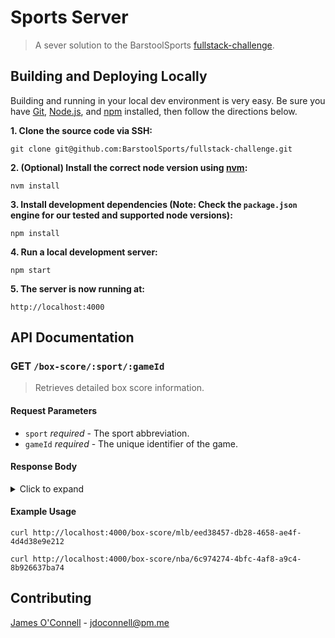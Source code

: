 # Sports Server

> A sever solution to the BarstoolSports [fullstack-challenge](https://github.com/BarstoolSports/fullstack-challenge).

## Building and Deploying Locally

Building and running in your local dev environment is very easy. Be sure you have [Git](https://git-scm.com/downloads), [Node.js](https://nodejs.org/), and [npm](http://npmjs.com/) installed, then follow the directions below.

**1. Clone the source code via SSH:**

```
git clone git@github.com:BarstoolSports/fullstack-challenge.git
```

**2. (Optional) Install the correct node version using [nvm](https://github.com/nvm-sh/nvm):**

```
nvm install
```

**3. Install development dependencies (Note: Check the `package.json` engine for our tested and supported node versions):**

```
npm install
```

**4. Run a local development server:**

```
npm start
```

**5. The server is now running at:**

```
http://localhost:4000
```

## API Documentation

### GET `/box-score/:sport/:gameId`

> Retrieves detailed box score information.

#### Request Parameters

- `sport` _required_ - The sport abbreviation.
- `gameId` _required_ - The unique identifier of the game.

#### Response Body

<details>
<summary>Click to expand</summary>
<pre>
{
  "league": String, // MLB | NBA ...
  "away_team": {
    // Details about the away team
  },
  "home_team": {
    // Details about the home team
  },
  "away_period_scores": [ ],
  "home_period_scores": [ ],
  "away_stats": [ ],
  "home_stats": [ ],
  "officials": [ ],
  "event_information": {
    // General information about the game
  },
  "away_totals": {
    // Total statistics for the away team
  },
  "home_totals": {
    // Total statistics for the home team
  }
}
```
</pre>
</details>

#### Example Usage

```
curl http://localhost:4000/box-score/mlb/eed38457-db28-4658-ae4f-4d4d38e9e212
```

```
curl http://localhost:4000/box-score/nba/6c974274-4bfc-4af8-a9c4-8b926637ba74
```

## Contributing

[James O'Connell](https://github.com/oconnellj2) - [jdoconnell@pm.me](mailto:jdoconnell@pm.me)
